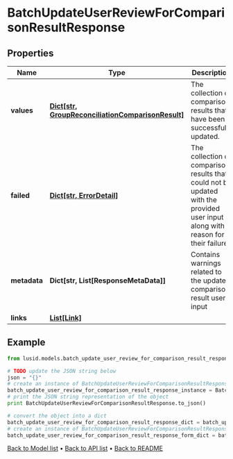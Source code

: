 # BatchUpdateUserReviewForComparisonResultResponse


## Properties
Name | Type | Description | Notes
------------ | ------------- | ------------- | -------------
**values** | [**Dict[str, GroupReconciliationComparisonResult]**](GroupReconciliationComparisonResult.md) | The collection of comparison results that have been successfully updated. | [optional] 
**failed** | [**Dict[str, ErrorDetail]**](ErrorDetail.md) | The collection of comparison results that could not be updated with the provided user input along with a reason for their failure. | [optional] 
**metadata** | **Dict[str, List[ResponseMetaData]]** | Contains warnings related to the updated comparison result user input | [optional] 
**links** | [**List[Link]**](Link.md) |  | [optional] 

## Example

```python
from lusid.models.batch_update_user_review_for_comparison_result_response import BatchUpdateUserReviewForComparisonResultResponse

# TODO update the JSON string below
json = "{}"
# create an instance of BatchUpdateUserReviewForComparisonResultResponse from a JSON string
batch_update_user_review_for_comparison_result_response_instance = BatchUpdateUserReviewForComparisonResultResponse.from_json(json)
# print the JSON string representation of the object
print BatchUpdateUserReviewForComparisonResultResponse.to_json()

# convert the object into a dict
batch_update_user_review_for_comparison_result_response_dict = batch_update_user_review_for_comparison_result_response_instance.to_dict()
# create an instance of BatchUpdateUserReviewForComparisonResultResponse from a dict
batch_update_user_review_for_comparison_result_response_form_dict = batch_update_user_review_for_comparison_result_response.from_dict(batch_update_user_review_for_comparison_result_response_dict)
```
[Back to Model list](../README.md#documentation-for-models) &#8226; [Back to API list](../README.md#documentation-for-api-endpoints) &#8226; [Back to README](../README.md)


